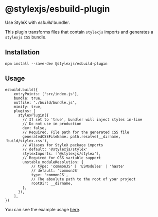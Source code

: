 # @stylexjs/esbuild-plugin

Use StyleX with _esbuild_ bundler.

This plugin transforms files that contain `stylexjs` imports and generates a
`stylexjs` `CSS` bundle.

## Installation

```
npm install --save-dev @stylexjs/esbuild-plugin
```

## Usage

```
esbuild.build({
    entryPoints: ['src/index.js'],
    bundle: true,
    outfile: './build/bundle.js',
    minify: true,
    plugins: [
      stylexPlugin({
        // If set to 'true', bundler will inject styles in-line
        // Do not use in production
        dev: false,
        // Required. File path for the generated CSS file
        generatedCSSFileName: path.resolve(__dirname, 'build/stylex.css'),
        // Aliases for StyleX package imports
        // default: '@stylexjs/stylex'
        stylexImports: ['@stylexjs/stylex'],
        // Required for CSS variable support
        unstable_moduleResolution: {
            // type: 'commonJS' | 'ESModules' | 'haste'
            // default: 'commonJS'
            type: 'commonJS',
            // The absolute path to the root of your project
            rootDir: __dirname,
        },
      }),
    ],
})
```

You can see the example usage
[here](https://github.com/facebook/stylex/apps/esbuild-example).

